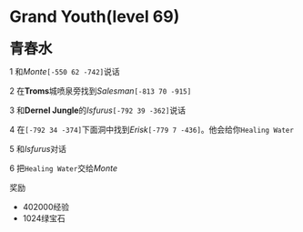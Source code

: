 # Grand Youth(level 69)
<span style="font-size: 25px;">**青春水**</span>

1 和*Monte*`[-550 62 -742]`说话

2 在**Troms**城喷泉旁找到*Salesman*`[-813 70 -915]`

3 和**Dernel Jungle**的*Isfurus*`[-792 39 -362]`说话

4 在`[-792 34 -374]`下面洞中找到*Erisk*`[-779 7 -436]`。他会给你`Healing Water`

5 和*Isfurus*对话

6 把`Healing Water`交给*Monte*

奖励
+ 402000经验
+ 1024绿宝石